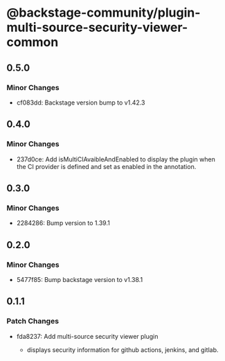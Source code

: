 # @backstage-community/plugin-multi-source-security-viewer-common

## 0.5.0

### Minor Changes

- cf083dd: Backstage version bump to v1.42.3

## 0.4.0

### Minor Changes

- 237d0ce: Add isMultiCIAvaibleAndEnabled to display the plugin when the CI provider is defined and set as enabled in the annotation.

## 0.3.0

### Minor Changes

- 2284286: Bump version to 1.39.1

## 0.2.0

### Minor Changes

- 5477f85: Bump backstage version to v1.38.1

## 0.1.1

### Patch Changes

- fda8237: Add multi-source security viewer plugin

  - displays security information for github actions, jenkins, and gitlab.
